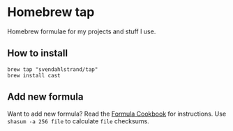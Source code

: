 # Homebrew tap

Homebrew formulae for my projects and stuff I use.

## How to install

```
brew tap "svendahlstrand/tap"
brew install cast
```

## Add new formula

Want to add new formula? Read the [Formula Cookbook][cookbook] for instructions. Use `shasum -a 256 file` to calculate `file` checksums.

[cookbook]: https://github.com/Homebrew/brew/blob/master/docs/Formula-Cookbook.md
